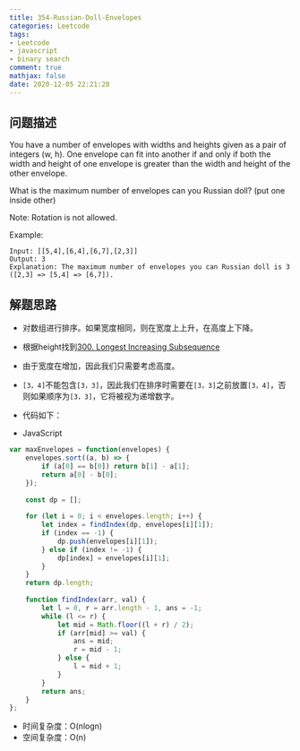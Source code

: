 ```yaml
---
title: 354-Russian-Doll-Envelopes
categories: Leetcode
tags: 
- Leetcode
- javascript
- binary search
comment: true
mathjax: false
date: 2020-12-05 22:21:20
---
```


## 问题描述

You have a number of envelopes with widths and heights given as a pair of integers (w, h). One envelope can fit into another if and only if both the width and height of one envelope is greater than the width and height of the other envelope.
<!--more-->
What is the maximum number of envelopes can you Russian doll? (put one inside other)

Note:
Rotation is not allowed.

Example:
```
Input: [[5,4],[6,4],[6,7],[2,3]]
Output: 3 
Explanation: The maximum number of envelopes you can Russian doll is 3 ([2,3] => [5,4] => [6,7]).
```

## 解题思路

- 对数组进行排序。如果宽度相同，则在宽度上上升，在高度上下降。
- 根据height找到[300. Longest Increasing Subsequence](https://leetcode.com/problems/longest-increasing-subsequence/)
- 由于宽度在增加，因此我们只需要考虑高度。
- `[3，4]`不能包含`[3，3]`，因此我们在排序时需要在`[3，3]`之前放置`[3，4]`，否则如果顺序为`[3，3]`，它将被视为递增数字。

- 代码如下：

- JavaScript

```JavaScript
var maxEnvelopes = function(envelopes) {
    envelopes.sort((a, b) => {
        if (a[0] == b[0]) return b[1] - a[1];
        return a[0] - b[0];
    });
    
    const dp = [];
    
    for (let i = 0; i < envelopes.length; i++) {
        let index = findIndex(dp, envelopes[i][1]);
        if (index == -1) {
            dp.push(envelopes[i][1]);
        } else if (index != -1) {
            dp[index] = envelopes[i][1];
        }
    }
    return dp.length;
    
    function findIndex(arr, val) {
        let l = 0, r = arr.length - 1, ans = -1;
        while (l <= r) {
            let mid = Math.floor((l + r) / 2);
            if (arr[mid] >= val) {
                ans = mid;
                r = mid - 1;
            } else {
                l = mid + 1;
            }
        }
        return ans;
    }
};

```



- 时间复杂度：O(nlogn)
- 空间复杂度：O(n)

